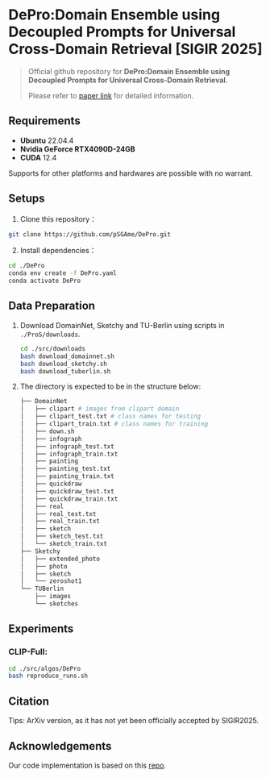 # DePro:Domain Ensemble using Decoupled Prompts for Universal Cross-Domain Retrieval [SIGIR 2025]

> Official github repository for **DePro:Domain Ensemble using Decoupled Prompts for Universal Cross-Domain Retrieval**. 
> 
> Please refer to [paper link](https://arxiv.org/abs/2312.12478) for detailed information.

## Requirements

- **Ubuntu**  22.04.4
- **Nvidia GeForce RTX4090D-24GB**
- **CUDA** 12.4

Supports for other platforms and hardwares are possible with no warrant. 

## Setups

1. Clone this repository：

``` bash
git clone https://github.com/pSGAme/DePro.git
```

2. Install dependencies：

```bash
cd ./DePro
conda env create -f DePro.yaml
conda activate DePro
```

## Data Preparation

1. Download DomainNet, Sketchy and TU-Berlin using scripts in `./ProS/downloads`.

   ``` bash
   cd ./src/downloads
   bash download_domainnet.sh
   bash download_sketchy.sh
   bash download_tuberlin.sh
   ```

2. The directory is expected to be in the structure below:

   ```python
   ├── DomainNet
   │   ├── clipart # images from clipart domain
   │   ├── clipart_test.txt # class names for testing
   │   ├── clipart_train.txt # class names for training
   │   ├── down.sh
   │   ├── infograph
   │   ├── infograph_test.txt
   │   ├── infograph_train.txt
   │   ├── painting
   │   ├── painting_test.txt
   │   ├── painting_train.txt
   │   ├── quickdraw
   │   ├── quickdraw_test.txt
   │   ├── quickdraw_train.txt
   │   ├── real
   │   ├── real_test.txt
   │   ├── real_train.txt
   │   ├── sketch
   │   ├── sketch_test.txt
   │   └── sketch_train.txt
   ├── Sketchy
   │   ├── extended_photo
   │   ├── photo
   │   ├── sketch
   │   └── zeroshot1
   └── TUBerlin
       ├── images
       └── sketches
   ```

## Experiments

### CLIP-Full:

```bash
cd ./src/algos/DePro
bash reproduce_runs.sh
```

## Citation

Tips: ArXiv version, as it has not yet been officially accepted by SIGIR2025.

[//]: # (```)

[//]: # (@article{ProS,)

[//]: # (  author       = {Kaipeng Fang and)

[//]: # (                  Jingkuan Song and)

[//]: # (                  Lianli Gao and)

[//]: # (                  Pengpeng Zeng and)

[//]: # (                  Zhi{-}Qi Cheng and)

[//]: # (                  Xiyao Li and)

[//]: # (                  Heng Tao Shen},)

[//]: # (  title        = {ProS: Prompting-to-simulate Generalized knowledge for Universal Cross-Domain)

[//]: # (                  Retrieval},)

[//]: # (  journal      = {CoRR},)

[//]: # (  year         = {2023},)

[//]: # (  doi          = {10.48550/ARXIV.2312.12478},)

[//]: # (})

[//]: # (```)

## Acknowledgements

Our code implementation is based on this [repo](https://github.com/KaiyangZhou/CoOp).
